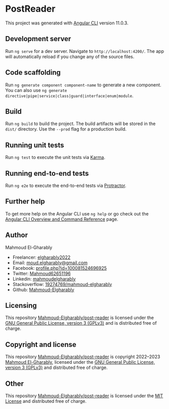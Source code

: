 # PostReader

This project was generated with [Angular CLI](https://github.com/angular/angular-cli) version 11.0.3.

## Development server

Run `ng serve` for a dev server. Navigate to `http://localhost:4200/`. The app will automatically reload if you change any of the source files.

## Code scaffolding

Run `ng generate component component-name` to generate a new component. You can also use `ng generate directive|pipe|service|class|guard|interface|enum|module`.

## Build

Run `ng build` to build the project. The build artifacts will be stored in the `dist/` directory. Use the `--prod` flag for a production build.

## Running unit tests

Run `ng test` to execute the unit tests via [Karma](https://karma-runner.github.io).

## Running end-to-end tests

Run `ng e2e` to execute the end-to-end tests via [Protractor](http://www.protractortest.org/).

## Further help

To get more help on the Angular CLI use `ng help` or go check out the [Angular CLI Overview and Command Reference](https://angular.io/cli) page.

## Author

Mahmoud El-Gharably

- Freelancer: [elgharably2022](https://www.freelancer.com/u/elgharably2022)
- Email: moud.elgharably@gmail.com
- Facebook: [profile.php?id=100081524696925](https://www.facebook.com/profile.php?id=100081524696925)
- Twitter: [Mahmoud62651196](https://twitter.com/Mahmoud62651196)
- Linkedin: [mahmoudelgharably](https://www.linkedin.com/in/mahmoudelgharably)
- Stackoverflow: [19274769/mahmoud-elgharably](https://stackoverflow.com/users/19274769/mahmoud-elgharably)
- Github: [Mahmoud-Elgharably](https://github.com/Mahmoud-Elgharably)

## Licensing

This repository [Mahmoud-Elgharably/post-reader](https://github.com/Mahmoud-Elgharably/post-reader) is licensed under the [GNU General Public License, version 3 (GPLv3)](http://www.gnu.org/licenses/gpl-3.0.html) and is distributed free of charge.

## Copyright and license

This repository [Mahmoud-Elgharably/post-reader](https://github.com/Mahmoud-Elgharably/post-reader) is copyright 2022–2023 [Mahmoud El-Gharably](https://github.com/Mahmoud-Elgharably), licensed under the [GNU General Public License, version 3 (GPLv3)](http://www.gnu.org/licenses/gpl-3.0.html) and distributed free of charge.

## Other

This repository [Mahmoud-Elgharably/post-reader](https://github.com/Mahmoud-Elgharably/post-reader) is licensed under the [MIT License](https://github.com/Mahmoud-Elgharably/post-reader/blob/main/LICENSE) and distributed free of charge.
